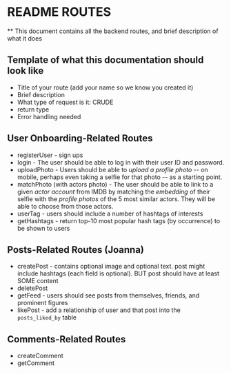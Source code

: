# README ROUTES

** This document contains all the backend routes, and brief description of what it does

## Template of what this documentation should look like
* Title of your route (add your name so we know you created it)
* Brief description
* What type of request is it: CRUDE
* return type
* Error handling needed

## User Onboarding-Related Routes
* registerUser - sign ups
* login - The user should be able to log in with their user ID and password.
* uploadPhoto - Users should be able to *upload a profile photo* -- on mobile, perhaps even taking a selfie for that photo -- as a starting point.
* matchPhoto (with actors photo) - The user should be able to link to a given *actor account* from IMDB by matching the *embedding* of their selfie with the *profile photos* of the 5 most similar actors.  They will be able to choose from those actors.
* userTag - users should include a number of hashtags of interests
* getHashtags - return top-10 most popular hash tags (by occurrence) to be shown to users



## Posts-Related Routes (Joanna)
* createPost - contains optional image and optional text. post might include hashtags (each field is optional). BUT post should have at least SOME content
* deletePost 
* getFeed - users should see posts from themselves, friends, and prominent figures
* likePost - add a relationship of user and that post into the `posts_liked_by` table


## Comments-Related Routes
* createComment
* getComment



